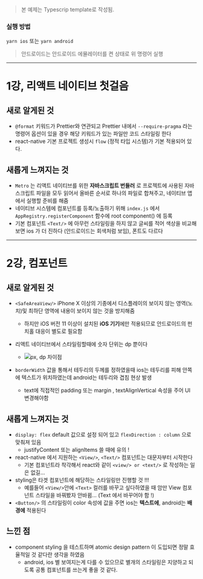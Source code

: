 > 본 예제는 Typescrip template로 작성됨.

### 실행 방법

`yarn ios` 또는 `yarn android`

> 안드로이드는 안드로이드 에뮬레이터를 켠 상태로 위 명령어 실행

---

# 1강, 리액트 네이티브 첫걸음

## 새로 알게된 것

- `@format` 키워드가 Prettier와 연관되고 Prettier 내에서 `--require-pragma` 라는 명령어 옵션이 있을 경우 해당 키워드가 있는 파일만 코드 스타일링 한다
- react-native 기본 프로젝트 생성시 `flow` (정적 타입 시스템)가 기본 적용되어 있다.

## 새롭게 느껴지는 것

- `Metro` 는 리액트 네이티브를 위한 **자바스크립트 번들러** 로 프로젝트에 사용된 자바스크립트 파일을 모두 읽어서 올바른 순서로 하나의 파일로 합쳐주고, 네이티브 앱에서 실행할 준비를 해줌
- 네이티브 시스템에 컴포넌트를 등록/노출하기 위해 `index.js` 에서 `AppRegistry.registerComponent` 함수에 root component(<App/>) 에 등록
- 기본 컴포넌트 `<Text/>` 에 아무런 스타일링을 하지 않고 글씨를 적어 색상을 비교해보면 ios 가 더 진하다 (안드로이드는 회색처럼 보임), 폰트도 다르다

---

# 2강, 컴포넌트

## 새로 알게된 것

- `<SafeAreaView/>` iPhone X 이상의 기종에서 디스플레이의 보이지 않는 영역(노치)및 최하단 영역에 내용이 보이지 않는 것을 방지해줌

  - 하지만 iOS 버전 11 이상이 설치된 **iOS 기기**에만 적용되므로 안드로이드의 펀치홀 대응이 별도로 필요함

- 리액트 네이티브에서 스타일링할때에 숫자 단위는 dp 뿐이다

  - ![px, dp 차이점](https://selfish-developer.com/entry/px-dp-sp-%EA%B0%9C%EB%85%90-%EC%A0%95%EB%A6%AC)

- `borderWidth` 값을 통해서 테두리의 두께를 정하였을때 ios는 테두리를 피해 안쪽에 텍스트가 위치하였는데 android는 테두리와 겹침 현상 발생
  - text에 직접적인 padding 또는 margin , textAlignVertical 속성을 주어 UI 변경해야함

## 새롭게 느껴지는 것

- `display: flex` default 값으로 설정 되어 있고 `flexDirection : column` 으로 맞춰져 있음
  - justifyContent 또는 alignItems 쓸 때에 유의 !
- react-native 에서 지원하는 `<View/>`, `<Text/>` 컴포넌트는 대문자부터 시작한다
  - 기본 컴포넌트라 착각해서 react와 같이 `<view/> or <text/>` 로 작성하는 일은 없길...
- styling은 타겟 컴포넌트에 해당하는 스타일링만 진행할 것 !!!
  - 예를들어 `<View/>`안에 `<Text>` 컬러를 바꾸고 싶다하였을 때 암만 View 컴포넌트 스타일을 바꿔봤자 안바뀜... (Text 에서 바꾸어야 함 !)
- `<Button/>` 의 스타일링이 color 속성에 값을 주면 ios는 **텍스트에**, android는 **배경에** 적용된다

## 느낀 점

- component styling 을 테스트하며 atomic design pattern 이 도입되면 정말 효율적일 것 같다란 생각을 하였음
  - android, ios 별 보여지는게 다를 수 있으므로 별개의 스타일링은 지양하고 되도록 공통 컴포넌트를 쓰는게 좋을 것 같다.
